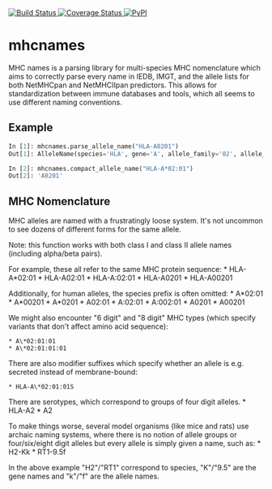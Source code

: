 <a href="https://travis-ci.org/openvax/mhcnames">
    <img src="https://travis-ci.org/openvax/mhcnames.svg?branch=master" alt="Build Status" />
</a>
<a href="https://coveralls.io/github/openvax/mhcnames?branch=master">
    <img src="https://coveralls.io/repos/openvax/mhcnames/badge.svg?branch=master&service=github" alt="Coverage Status" />
</a>
<a href="https://pypi.python.org/pypi/mhcnames/">
    <img src="https://img.shields.io/pypi/v/mhcnames.svg?maxAge=1000" alt="PyPI" />
</a>

# mhcnames

MHC names is a parsing library for multi-species MHC nomenclature which
aims to correctly parse every name in IEDB, IMGT, and the allele lists
for both NetMHCpan and NetMHCIIpan predictors. This allows for standardization
between immune databases and tools, which all seems to use different naming
conventions.

## Example

```python
In [1]: mhcnames.parse_allele_name("HLA-A0201")
Out[1]: AlleleName(species='HLA', gene='A', allele_family='02', allele_code='01')

In [2]: mhcnames.compact_allele_name("HLA-A*02:01")
Out[2]: 'A0201'
```

## MHC Nomenclature

MHC alleles are named with a frustratingly loose system. It's not uncommon
to see dozens of different forms for the same allele.

Note: this function works with both class I and class II allele names (including
alpha/beta pairs).

For example, these all refer to the same MHC protein sequence:
    * HLA-A\*02:01
    * HLA-A02:01
    * HLA-A:02:01
    * HLA-A0201
    * HLA-A00201

Additionally, for human alleles, the species prefix is often omitted:
    * A\*02:01
    * A\*00201
    * A\*0201
    * A02:01
    * A:02:01
    * A:002:01
    * A0201
    * A00201

We might also encounter "6 digit" and "8 digit" MHC types (which specify
variants that don't affect amino acid sequence):

    * A\*02:01:01
    * A\*02:01:01:01

There are also modifier suffixes which specify whether an allele
is e.g. secreted instead of membrane-bound:

    * HLA-A\*02:01:01S

There are serotypes, which correspond to groups of four digit alleles.
    * HLA-A2
    * A2

To make things worse, several model organisms (like mice and rats) use archaic
naming systems, where there is no notion of allele groups or four/six/eight
digit alleles but every allele is simply given a name, such as:
    * H2-Kk
    * RT1-9.5f

In the above example "H2"/"RT1" correspond to species, "K"/"9.5" are
the gene names and "k"/"f" are the allele names.